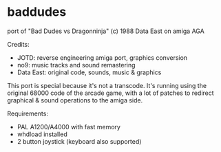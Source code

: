 # baddudes
port of "Bad Dudes vs Dragonninja" (c) 1988 Data East on amiga AGA

Credits:

- JOTD: reverse engineering amiga port, graphics conversion
- no9: music tracks and sound remastering
- Data East: original code, sounds, music & graphics

This port is special because it's not a transcode. It's running using the original 68000
code of the arcade game, with a lot of patches to redirect graphical & sound operations to
the amiga side.

Requirements:

- PAL A1200/A4000 with fast memory
- whdload installed
- 2 button joystick (keyboard also supported)


